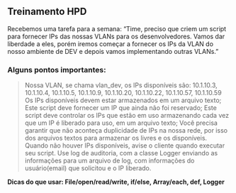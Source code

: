 ## Treinamento HPD

Recebemos uma tarefa para a semana: “Time, preciso que criem um script para fornecer IPs das nossas VLANs para os desenvolvedores.
Vamos dar liberdade a eles, porém iremos começar a fornecer os IPs da VLAN do nosso ambiente de DEV e depois vamos implementando outras VLANs.”

### Alguns pontos importantes:

> Nossa VLAN, se chama vlan_dev, os IPs disponíveis são: 10.1.10.3, 10.1.10.4, 10.1.10.5, 10.1.10.9, 10.1.10.20, 10.1.10.22, 10.1.10.57, 10.1.10.59
> Os IPs disponíveis devem estar armazenados em um arquivo texto;
> Este script deve fornecer um IP que ainda não foi reservado;
> Este script deve controlar os IPs que estão em uso armazenando cada vez que um IP é liberado para uso, em um arquivo texto;
> Você precisa garantir que não aconteça duplicidade de IPs na nossa rede, por isso dos arquivos textos para armazenar os livres e os disponíveis.
> Quando não houver IPs disponíveis, avise o cliente quando executar seu script.
> Use log de auditoria, com a classe Logger enviando as informações para um arquivo de log, com informações do usuário(email) que solicitou e o IP liberado.

**Dicas do que usar: File/open/read/write, if/else, Array/each, def, Logger**
